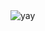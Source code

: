 <img src="https://www.google.com/url?sa=i&url=https%3A%2F%2Ftenor.com%2Fsearch%2Fwaving-hand-gifs&psig=AOvVaw06Clf7boSC8HHzcuPsvX2_&ust=1671519858952000&source=images&cd=vfe&ved=0CA8QjRxqFwoTCOj54eyOhfwCFQAAAAAdAAAAABAE" alt="yay">
<!---
Po1son71/Po1son71 is a ✨ special ✨ repository because its `README.md` (this file) appears on your GitHub profile.
You can click the Preview link to take a look at your changes.
--->
